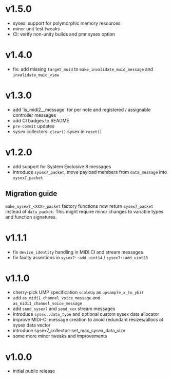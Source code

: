 # v1.5.0

* sysex: support for polymorphic memory resources
* minor unit test tweaks
* CI: verify non-unity builds and pmr sysex option

# v1.4.0

* fix: add missing `target_muid` to `make_invalidate_muid_message` and `invalidate_muid_view`

# v1.3.0

* add 'is_midi2_<xxx>_message' for per note and registered / assignable controller messages
* add CI badges to README
* `pre-commit` updates
* sysex collectors: `clear()` sysex in `reset()`

# v1.2.0

* add support for System Exclusive 8 messages
* introduce `sysex7_packet`, move payload members from `data_message` into `sysex7_packet`

## Migration guide

`make_sysex7_<XXX>_packet` factory functions now return `sysex7_packet` instead of `data_packet`.
This might require minor changes to variable types and function signatures.

# v1.1.1

* fix `device_identity` handling in MIDI CI and stream messages
* fix faulty assertions in `sysex7::add_uint14` / `sysex7::add_uint28`

# v1.1.0

* cherry-pick UMP specification `scaleUp` as `upsample_x_to_ybit`
* add `as_midi1_channel_voice_message` and `as_midi1_channel_voice_message`
* add `send_sysex7` and `send_xxx` stream messages
* introduce `sysex::data_type` and optional custom sysex data allocator
* improve MIDI-CI message creation to avoid redundant resizes/allocs of sysex data vector
* introduce sysex7_collector::set_max_sysex_data_size
* some more minor tweaks and improvements

# v1.0.0

* initial public release
